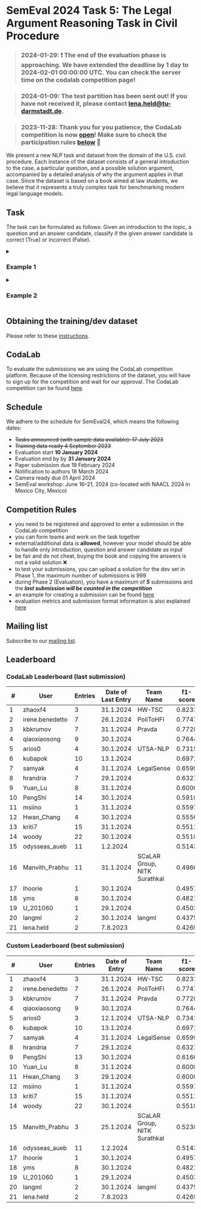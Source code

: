 # SemEval 2024 Task 5: The Legal Argument Reasoning Task in Civil Procedure
> ### 2024-01-29: ❗ The end of the evaluation phase is approaching. We have extended the deadline by 1 day to 2024-02-01 00:00:00 UTC. You can check the server time on the codalab competition page!
>

> ### 2024-01-09: The test partition has been sent out! If you have not received it, please contact [lena.held@tu-darmstadt.de](mailto:lena.held@tu-darmstadt.de).
>

> ### 2023-11-28: Thank you for you patience, the CodaLab competition is now [open](https://codalab.lisn.upsaclay.fr/competitions/14817)! Make sure to check the participation rules [below](#competition-rules) 🎉
>

We present a new NLP task and dataset from the domain of the U.S. civil procedure. Each instance of the dataset consists of a general introduction to the case, a particular question, and a possible solution argument, accompanied by a detailed analysis of why the argument applies in that case. Since the dataset is based on a book aimed at law students, we believe that it represents a truly complex task for benchmarking modern legal language models.

## Task
        
The task can be formulated as follows: Given an introduction to the topic, a question and an answer candidate, classify if the given answer candidate is correct (True) or incorrect (False).

<details>
        <summary><h3>Example 1</h3></summary>

<h4>Introduction</h4> My students always get confused about the relationship between removal to federal court and personal jurisdiction. Suppose that a defendant is sued in Arizona and believes that she is not subject to personal jurisdiction there. Naturally, she should object to personal jurisdiction. [...] But generally the scope of personal jurisdiction in the federal court will be the same as that of the state court, because the Federal Rules require the federal court in most cases to conform to state limits on personal jurisdiction. Fed. R. Civ. P. 4(k)(1)(A). I’ve stumped a multitude of students on this point. Consider the following two cases to clarify the point.

<h4>Question</h4> 7. A switch in time. Yasuda, from Oregon, sues Boyle, from Idaho, on a state law unfair competition claim, seeking \$250,000 in damages. He sues in state court in Oregon. Ten days later (before an answer is due in state court), Boyle files a notice of removal in federal court. Five days after removing, Boyle answers the complaint, including in her answer an objection to personal jurisdiction. Boyle’s objection to personal jurisdiction is

<h4>Answer Candidate</h4> not waived by removal, but will be denied because the federal courts have power to exercise broader personal jurisdiction than the state courts.

<h4>Label</h4> 0

</details>
<details>
  <summary><h3>Example 2</h3></summary>

<h4>Introduction</h4> My students always get confused about the relationship between removal to federal court and personal jurisdiction. Suppose that a defendant is sued in Arizona and believes that she is not subject to personal jurisdiction there. Naturally, she should object to personal jurisdiction. [...] But generally the scope of personal jurisdiction in the federal court will be the same as that of the state court, because the Federal Rules require the federal court in most cases to conform to state limits on personal jurisdiction. Fed. R. Civ. P. 4(k)(1)(A). I’ve stumped a multitude of students on this point. Consider the following two cases to clarify the point.

<h4>Question</h4> 7. A switch in time. Yasuda, from Oregon, sues Boyle, from Idaho, on a state law unfair competition claim, seeking \$250,000 in damages. He sues in state court in Oregon. Ten days later (before an answer is due in state court), Boyle files a notice of removal in federal court. Five days after removing, Boyle answers the complaint, including in her answer an objection to personal jurisdiction. Boyle’s objection to personal jurisdiction is

<h4>Answer Candidate</h4> not waived by removal. The court should dismiss if there is no personal jurisdiction over Boyle in Oregon, even though the case was properly removed.

<h4>Label</h4> 1

</details>

## Obtaining the training/dev dataset

Please refer to these [instructions](https://github.com/trusthlt/legal-argument-reasoning-task#obtaining-the-dataset).

## CodaLab

To evaluate the submissions we are using the CodaLab competition platform. Because of the licensing restrictions of the dataset, you will have to sign up for the competition and wait for our approval. 
The CodaLab competition can be found [here](https://codalab.lisn.upsaclay.fr/competitions/14817).

## Schedule
We adhere to the schedule for SemEval24, which means the following dates:

* ~~Tasks announced (with sample data available): 17 July 2023~~
* ~~Training data ready 4 September 2023~~
* Evaluation start **10 January 2024**
* Evaluation end by by **31 January 2024**
* Paper submission due 19 February 2024
* Notification to authors 18 March 2024
* Camera ready due 01 April 2024
* SemEval workshop: June 16–21, 2024 (co-located with NAACL 2024 in Mexico City, Mexico)

## Competition Rules
- you need to be registered and approved to enter a submission in the CodaLab competition
- you can form teams and work on the task together
- external/additional data is **allowed**, however your model should be able to handle only introduction, question and answer candidate as input
- be fair and do not cheat, buying the book and copying the answers is not a valid solution ❌
- to test your submissions, you can upload a solution for the dev set in Phase 1, the maximum number of submissions is 999
- during Phase 2 (Evaluation), you have a maximum of ***5*** submissions and the ***last submission will be counted in the competition***
- an example for creating a submission can be found [here](https://codalab.lisn.upsaclay.fr/competitions/14817#participate-get_starting_kit)
- evaluation metrics and submission format information is also explained [here](https://codalab.lisn.upsaclay.fr/competitions/14817#learn_the_details-evaluation)

## Mailing list

Subscribe to our [mailing list](https://lists.ukp.informatik.tu-darmstadt.de/wws/subscribe/semeval24-legal-reasoning).

## Leaderboard
### CodaLab Leaderboard (last submission)
<table>
    <thead>
        <tr>
            <th>#</th>
            <th>User</th>
            <th>Entries</th>
            <th>Date of Last Entry</th>
            <th>Team Name</th>
            <th>f1-score</th>
            <th>accuracy</th>
        </tr>
    </thead>
    <tbody>
        <tr>
            <td>1</td>
            <td>zhaoxf4</td>
            <td>3</td>
            <td>31.1.2024</td>
            <td>HW-TSC</td>
            <td>0.8231</td>
            <td>0.8673</td>
        </tr>
        <tr>
            <td>2</td>
            <td>irene.benedetto</td>
            <td>7</td>
            <td>26.1.2024</td>
            <td>PoliToHFI</td>
            <td>0.7747</td>
            <td>0.8265</td>
        </tr>
        <tr>
            <td>3</td>
            <td>kbkrumov</td>
            <td>7</td>
            <td>31.1.2024</td>
            <td>Pravda</td>
            <td>0.7728</td>
            <td>0.8367</td>
        </tr>
        <tr>
            <td>4</td>
            <td>qiaoxiaosong</td>
            <td>9</td>
            <td>30.1.2024</td>
            <td></td>
            <td>0.7644</td>
            <td>0.8163</td>
        </tr>
        <tr>
            <td>5</td>
            <td>arios0</td>
            <td>4</td>
            <td>30.1.2024</td>
            <td>UTSA-NLP</td>
            <td>0.7315</td>
            <td>0.7959</td>
        </tr>
        <tr>
            <td>6</td>
            <td>kubapok</td>
            <td>10</td>
            <td>13.1.2024</td>
            <td></td>
            <td>0.6971</td>
            <td>0.7857</td>
        </tr>
        <tr>
            <td>7</td>
            <td>samyak</td>
            <td>4</td>
            <td>31.1.2024</td>
            <td>LegalSense</td>
            <td>0.6599</td>
            <td>0.7449</td>
        </tr>
        <tr>
            <td>8</td>
            <td>hrandria</td>
            <td>7</td>
            <td>29.1.2024</td>
            <td></td>
            <td>0.6327</td>
            <td>0.6939</td>
        </tr>
        <tr>
            <td>9</td>
            <td>Yuan_Lu</td>
            <td>8</td>
            <td>31.1.2024</td>
            <td></td>
            <td>0.6000</td>
            <td>0.6327</td>
        </tr>
        <tr>
            <td>10</td>
            <td>PengShi</td>
            <td>14</td>
            <td>30.1.2024</td>
            <td></td>
            <td>0.5910</td>
            <td>0.6735</td>
        </tr>
        <tr>
            <td>11</td>
            <td>msiino</td>
            <td>1</td>
            <td>31.1.2024</td>
            <td></td>
            <td>0.5597</td>
            <td>0.5714</td>
        </tr>
        <tr>
            <td>12</td>
            <td>Hwan_Chang</td>
            <td>4</td>
            <td>30.1.2024</td>
            <td></td>
            <td>0.5556</td>
            <td>0.5918</td>
        </tr>
        <tr>
            <td>13</td>
            <td>kriti7</td>
            <td>15</td>
            <td>31.1.2024</td>
            <td></td>
            <td>0.5511</td>
            <td>0.6020</td>
        </tr>
        <tr>
            <td>14</td>
            <td>woody</td>
            <td>22</td>
            <td>30.1.2024</td>
            <td></td>
            <td>0.5510</td>
            <td>0.6633</td>
        </tr>
        <tr>
            <td>15</td>
            <td>odysseas_aueb</td>
            <td>11</td>
            <td>1.2.2024</td>
            <td></td>
            <td>0.5143</td>
            <td>0.6122</td>
        </tr>
        <tr>
            <td>16</td>
            <td>Manvith_Prabhu</td>
            <td>11</td>
            <td>31.1.2024</td>
            <td>SCaLAR Group, NITK Surathkal</td>
            <td>0.4966</td>
            <td>0.6224</td>
        </tr>
        <tr>
            <td>17</td>
            <td>lhoorie</td>
            <td>1</td>
            <td>30.1.2024</td>
            <td></td>
            <td>0.4957</td>
            <td>0.5000</td>
        </tr>
        <tr>
            <td>18</td>
            <td>yms</td>
            <td>8</td>
            <td>30.1.2024</td>
            <td></td>
            <td>0.4827</td>
            <td>0.7245</td>
        </tr>
        <tr>
            <td>19</td>
            <td>U_201060</td>
            <td>1</td>
            <td>29.1.2024</td>
            <td></td>
            <td>0.4503</td>
            <td>0.6633</td>
        </tr>
        <tr>
            <td>20</td>
            <td>langml</td>
            <td>2</td>
            <td>30.1.2024</td>
            <td>langml</td>
            <td>0.4375</td>
            <td>0.4490</td>
        </tr>
        <tr>
            <td>21</td>
            <td>lena.held</td>
            <td>2</td>
            <td>7.8.2023</td>
            <td></td>
            <td>0.4269</td>
            <td>0.7449</td>
        </tr>
    </tbody>
</table>

### Custom Leaderboard (best submission)

<table>
    <thead>
        <tr>
            <th>#</th>
            <th>User</th>
            <th>Entries</th>
            <th>Date of Entry</th>
            <th>Team Name</th>
            <th>f1-score</th>
            <th>accuracy</th>
        </tr>
    </thead>
    <tbody>
        <tr>
            <td>1</td>
            <td>zhaoxf4</td>
            <td>3</td>
            <td>31.1.2024</td>
            <td>HW-TSC</td>
            <td>0.8231</td>
            <td>0.8673</td>
        </tr>
        <tr>
            <td>2</td>
            <td>irene.benedetto</td>
            <td>7</td>
            <td>26.1.2024</td>
            <td>PoliToHFI</td>
            <td>0.7747</td>
            <td>0.8265</td>
        </tr>
        <tr>
            <td>3</td>
            <td>kbkrumov</td>
            <td>7</td>
            <td>31.1.2024</td>
            <td>Pravda</td>
            <td>0.7728</td>
            <td>0.8367</td>
        </tr>
        <tr>
            <td>4</td>
            <td>qiaoxiaosong</td>
            <td>9</td>
            <td>30.1.2024</td>
            <td></td>
            <td>0.7644</td>
            <td>0.8163</td>
        </tr>
        <tr>
            <td>5</td>
            <td>arios0</td>
            <td>3</td>
            <td>12.1.2024</td>
            <td>UTSA-NLP</td>
            <td>0.7341</td>
            <td>0.8061</td>
        </tr>
        <tr>
            <td>6</td>
            <td>kubapok</td>
            <td>10</td>
            <td>13.1.2024</td>
            <td></td>
            <td>0.6971</td>
            <td>0.7857</td>
        </tr>
        <tr>
            <td>7</td>
            <td>samyak</td>
            <td>4</td>
            <td>31.1.2024</td>
            <td>LegalSense</td>
            <td>0.6599</td>
            <td>0.7449</td>
        </tr>
        <tr>
            <td>8</td>
            <td>hrandria</td>
            <td>7</td>
            <td>29.1.2024</td>
            <td></td>
            <td>0.6327</td>
            <td>0.6939</td>
        </tr>
        <tr>
            <td>9</td>
            <td>PengShi</td>
            <td>13</td>
            <td>30.1.2024</td>
            <td></td>
            <td>0.6166</td>
            <td>0.6837</td>
        </tr>
        <tr>
            <td>10</td>
            <td>Yuan_Lu</td>
            <td>8</td>
            <td>31.1.2024</td>
            <td></td>
            <td>0.6000</td>
            <td>0.6327</td>
        </tr>
        <tr>
            <td>11</td>
            <td>Hwan_Chang</td>
            <td>3</td>
            <td>29.1.2024</td>
            <td></td>
            <td>0.6000</td>
            <td>0.6735</td>
        </tr>
        <tr>
            <td>12</td>
            <td>msiino</td>
            <td>1</td>
            <td>31.1.2024</td>
            <td></td>
            <td>0.5597</td>
            <td>0.5714</td>
        </tr>
        <tr>
            <td>13</td>
            <td>kriti7</td>
            <td>15</td>
            <td>31.1.2024</td>
            <td></td>
            <td>0.5511</td>
            <td>0.6020</td>
        </tr>
        <tr>
            <td>14</td>
            <td>woody</td>
            <td>22</td>
            <td>30.1.2024</td>
            <td></td>
            <td>0.5510</td>
            <td>0.6633</td>
        </tr>
        <tr>
            <td>15</td>
            <td>Manvith_Prabhu</td>
            <td>3</td>
            <td>25.1.2024</td>
            <td>SCaLAR Group, NITK Surathkal</td>
            <td>0.5238</td>
            <td>0.6429</td>
        </tr>
        <tr>
            <td>16</td>
            <td>odysseas_aueb</td>
            <td>11</td>
            <td>1.2.2024</td>
            <td></td>
            <td>0.5143</td>
            <td>0.6122</td>
        </tr>
        <tr>
            <td>17</td>
            <td>lhoorie</td>
            <td>1</td>
            <td>30.1.2024</td>
            <td></td>
            <td>0.4957</td>
            <td>0.5000</td>
        </tr>
        <tr>
            <td>18</td>
            <td>yms</td>
            <td>8</td>
            <td>30.1.2024</td>
            <td></td>
            <td>0.4827</td>
            <td>0.7245</td>
        </tr>
        <tr>
            <td>19</td>
            <td>U_201060</td>
            <td>1</td>
            <td>29.1.2024</td>
            <td></td>
            <td>0.4503</td>
            <td>0.6633</td>
        </tr>
        <tr>
            <td>20</td>
            <td>langml</td>
            <td>2</td>
            <td>30.1.2024</td>
            <td>langml</td>
            <td>0.4375</td>
            <td>0.4490</td>
        </tr>
        <tr>
            <td>21</td>
            <td>lena.held</td>
            <td>2</td>
            <td>7.8.2023</td>
            <td></td>
            <td>0.4269</td>
            <td>0.7449</td>
        </tr>
    </tbody>
</table>
